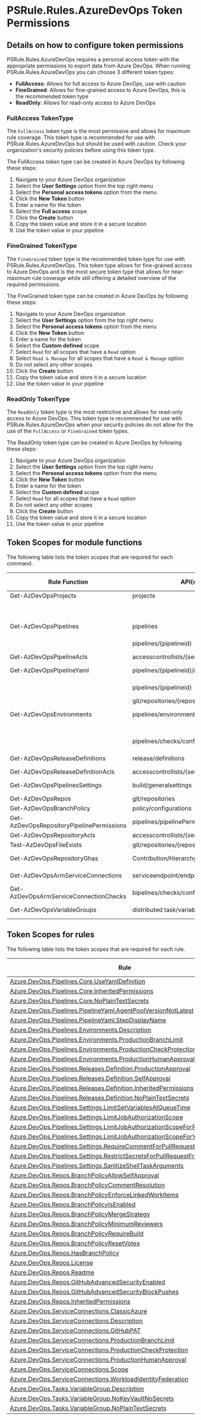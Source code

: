 # PSRule.Rules.AzureDevOps Token Permissions

## Details on how to configure token permissions

PSRule.Rules.AzureDevOps requires a personal access token with the appropriate
permissions to export data from Azure DevOps. When running PSRule.Rules.AzureDevOps
you can choose 3 different token types:

- **FullAccess**: Allows for full access to Azure DevOps, use with caution
- **FineGrained**: Allows for fine-grained access to Azure DevOps, this is the recommended token type
- **ReadOnly**: Allows for read-only access to Azure DevOps

### FullAccess TokenType

The `FullAccess` token type is the most permissive and allows for maximum rule
coverage. This token type is recommended for use with PSRule.Rules.AzureDevOps
but should be used with caution. Check your organization's security policies
before using this token type.

The FullAccess token type can be created in Azure DevOps by following these
steps:

1. Navigate to your Azure DevOps organization
2. Select the **User Settings** option from the top right menu
3. Select the **Personal access tokens** option from the menu
4. Click the **New Token** button
5. Enter a name for the token
6. Select the **Full access** scope
7. Click the **Create** button
8. Copy the token value and store it in a secure location
9. Use the token value in your pipeline

### FineGrained TokenType

The `FineGrained` token type is the recommended token type for use with
PSRule.Rules.AzureDevOps. This token type allows for fine-grained access to
Azure DevOps and is the most secure token type that allows for near-maximum
rule coverage while still offering a detailed overview of the required permissions.

The FineGrained token type can be created in Azure DevOps by following these
steps:

1. Navigate to your Azure DevOps organization
2. Select the **User Settings** option from the top right menu
3. Select the **Personal access tokens** option from the menu
4. Click the **New Token** button
5. Enter a name for the token
6. Select the **Custom defined** scope
7. Select `Read` for all scopes that have a `Read` option
8. Select `Read & Manage` for all scopes that have a `Read & Manage` option
9. Do not select any other scopes
10. Click the **Create** button
11. Copy the token value and store it in a secure location
12. Use the token value in your pipeline

### ReadOnly TokenType

The `ReadOnly` token type is the most restrictive and allows for read-only access
to Azure DevOps. This token type is recommended for use with PSRule.Rules.AzureDevOps
when your security policies do not allow for the use of the `FullAccess` or `FineGrained`
token types.

The ReadOnly token type can be created in Azure DevOps by following these
steps:

1. Navigate to your Azure DevOps organization
2. Select the **User Settings** option from the top right menu
3. Select the **Personal access tokens** option from the menu
4. Click the **New Token** button
5. Enter a name for the token
6. Select the **Custom defined** scope
7. Select `Read` for all scopes that have a `Read` option
8. Do not select any other scopes
9. Click the **Create** button
10. Copy the token value and store it in a secure location
11. Use the token value in your pipeline

## Token Scopes for module functions

The following table lists the token scopes that are required for each command.

| Rule Function                             | API(s)                                   | Version       | Method | Scope(s)                | PAT Category        | PAT Name        |
|-------------------------------------------|------------------------------------------|---------------|--------|-------------------------|---------------------|-----------------|
| Get-AzDevOpsProjects                      | projects                                 | 6.0           | GET    | vso.profile             | User Profile        | Read            |
|                                           |                                          |               |        | vso.project             | Project and Team    | Read            |
| Get-AzDevOpsPipelines                     | pipelines                                | 6.0-preview.1 | GET    | vso.build               | Build               | Read            |
|                                           | pipelines/{pipelineid}                   | 6.0-preview.1 | GET    | vso.build               | Build               | Read            |
| Get-AzDevOpsPipelineAcls                  | accesscontrollists/{securityid}          | 6.0           | GET    | vso.security_manage     | Security            | Manage          |
| Get-AzDevOpsPipelineYaml                  | pipelines/{pipelineid}/runs              | 5.1-preview   | POST   | vso.build               | Build               | Read            |
|                                           | pipelines/{pipelineid}                   | 7.1-preview.1 | GET    | vso.build               | Build               | Read            |
|                                           | git/repositories/{repositoryid}/items    | 6.0           | GET    | vso.code                | Code                | Read            |
| Get-AzDevOpsEnvironments                  | pipelines/environments                   | 6.0-preview.1 | GET    | vso.environment_manage  | Agent Pools         | Read and Manage |
|                                           |                                          |               |        | vso.build               | Build               | Read            |
|                                           | pipelines/checks/configurations          | 7.2-preview.1 | GET    | vso.build               | Build               | Read            |
| Get-AzDevOpsReleaseDefinitions            | release/definitions                      | 7.2-preview.4 | GET    | vso.release             | Release             | Read            |
| Get-AzDevOpsReleaseDefinitionAcls         | accesscontrollists/{securityid}          | 6.0           | GET    | vso.security_manage     | Security            | Manage          |
| Get-AzDevOpsPipelinesSettings             | build/generalsettings                   | 7.1-preview.1 | GET    | vso.project          | Build                  | Read            |
| Get-AzDevOpsRepos                         | git/repositories                         | 6.0           | GET    | vso.code                | Code                | Read            |
| Get-AzDevOpsBranchPolicy                  | policy/configurations                    | 6.0           | GET    | vso.code                | Code                | Read            |
| Get-AzDevOpsRepositoryPipelinePermissions | pipelines/pipelinePermissions/repository |               | GET    | vso.build               | Build               | Read            |
| Get-AzDevOpsRepositoryAcls                | accesscontrollists/{securityid}          | 6.0           | GET    | vso.security_manage     | Security            | Manage          |
| Test-AzDevOpsFileExists                   | git/repositories/{repositoryid}/items    | 6.0           | GET    | vso.code                | Code                | Read            |
| Get-AzDevOpsRepositoryGhas                | Contribution/HierarchyQuery              | 5.0-preview.1 | POST   | tbc                     | tbc                 | FullACcess           |
| Get-AzDevOpsArmServiceConnections         | serviceendpoint/endpoints                | 6.0-preview.4 | GET    | vso.serviceendpoint     | Service Connections | Read            |
| Get-AzDevOpsArmServiceConnectionChecks    | bipelines/checks/configurations          | 7.2-preview.1 | GET    | vso.build               | Build               | Read            |
| Get-AzDevOpsVariableGroups                | distributed task/variablegroups          | 7.2-preview.2 | GET    | vso.variablegroups_read | Variable Groups     | Read            |

## Token Scopes for rules

The following table lists the token scopes that are required for each rule.

| Rule | Minimum TokenType |
|------|-------------------|
|[Azure.DevOps.Pipelines.Core.UseYamlDefinition](src/PSRule.Rules.AzureDevOps/en/Azure.DevOps.Pipelines.Core.UseYamlDefinition.md)|ReadOnly|
|[Azure.DevOps.Pipelines.Core.InheritedPermissions](src/PSRule.Rules.AzureDevOps/en/Azure.DevOps.Pipelines.Core.InheritedPermissions.md)|FineGrained|
|[Azure.DevOps.Pipelines.Core.NoPlainTextSecrets](src/PSRule.Rules.AzureDevOps/en/Azure.DevOps.Pipelines.Core.NoPlainTextSecrets.md)|ReadOnly|
|[Azure.DevOps.Pipelines.PipelineYaml.AgentPoolVersionNotLatest](src/PSRule.Rules.AzureDevOps/en/Azure.DevOps.Pipelines.PipelineYaml.AgentPoolVersionNotLatest.md)|ReadOnly|
|[Azure.DevOps.Pipelines.PipelineYaml.StepDisplayName](src/PSRule.Rules.AzureDevOps/en/Azure.DevOps.Pipelines.PipelineYaml.StepDisplayName.md)|ReadOnly|
|[Azure.DevOps.Pipelines.Environments.Description](src/PSRule.Rules.AzureDevOps/en/Azure.DevOps.Pipelines.Environments.Description.md)|FineGrained|
|[Azure.DevOps.Pipelines.Environments.ProductionBranchLimit](src/PSRule.Rules.AzureDevOps/en/Azure.DevOps.Pipelines.Environments.ProductionBranchLimit.md)|FineGrained|
|[Azure.DevOps.Pipelines.Environments.ProductionCheckProtection](src/PSRule.Rules.AzureDevOps/en/Azure.DevOps.Pipelines.Environments.ProductionCheckProtection.md)|FineGrained|
|[Azure.DevOps.Pipelines.Environments.ProductionHumanApproval](src/PSRule.Rules.AzureDevOps/en/Azure.DevOps.Pipelines.Environments.ProductionHumanApproval.md)|FineGrained|
|[Azure.DevOps.Pipelines.Releases.Definition.ProductionApproval](src/PSRule.Rules.AzureDevOps/en/Azure.DevOps.Pipelines.Releases.Definition.ProductionApproval.md)|ReadOnly|
|[Azure.DevOps.Pipelines.Releases.Definition.SelfApproval](src/PSRule.Rules.AzureDevOps/en/Azure.DevOps.Pipelines.Releases.Definition.SelfApproval.md)|ReadOnly|
|[Azure.DevOps.Pipelines.Releases.Definition.InheritedPermissions](src/PSRule.Rules.AzureDevOps/en/Azure.DevOps.Pipelines.Releases.Definition.InheritedPermissions.md)|FineGrained|
|[Azure.DevOps.Pipelines.Releases.Definition.NoPlainTextSecrets](src/PSRule.Rules.AzureDevOps/en/Azure.DevOps.Pipelines.Releases.Definition.NoPlainTextSecrets.md)|ReadOnly|
|[Azure.DevOps.Pipelines.Settings.LimitSetVariablesAtQueueTime](src/PSRule.Rules.AzureDevOps/en/Azure.DevOps.Pipelines.Settings.LimitSetVariablesAtQueueTime.md)|ReadOnly|
|[Azure.DevOps.Pipelines.Settings.LimitJobAuthorizationScope](src/PSRule.Rules.AzureDevOps/en/Azure.DevOps.Pipelines.Settings.LimitJobAuthorizationScope.md)|ReadOnly|
|[Azure.DevOps.Pipelines.Settings.LimitJobAuthorizationScopeForReleasePipelines](src/PSRule.Rules.AzureDevOps/en/Azure.DevOps.Pipelines.Settings.LimitJobAuthorizationScopeForReleasePipelines.md)|ReadOnly|
|[Azure.DevOps.Pipelines.Settings.LimitJobAuthorizationScopeForYamlPipelines](src/PSRule.Rules.AzureDevOps/en/Azure.DevOps.Pipelines.Settings.LimitJobAuthorizationScopeForYamlPipelines.md)|ReadOnly|
|[Azure.DevOps.Pipelines.Settings.RequireCommentForPullRequestFromFork](src/PSRule.Rules.AzureDevOps/en/Azure.DevOps.Pipelines.Settings.RequireCommentForPullRequestFromFork.md)|ReadOnly|
|[Azure.DevOps.Pipelines.Settings.RestrictSecretsForPullRequestFromFork](src/PSRule.Rules.AzureDevOps/en/Azure.DevOps.Pipelines.Settings.RestrictSecretsForPullRequestFromFork.md)|ReadOnly|
|[Azure.DevOps.Pipelines.Settings.SanitizeShellTaskArguments](src/PSRule.Rules.AzureDevOps/en/Azure.DevOps.Pipelines.Settings.SanitizeShellTaskArguments.md)|ReadOnly|
|[Azure.DevOps.Repos.BranchPolicyAllowSelfApproval](src/PSRule.Rules.AzureDevOps/en/Azure.DevOps.Repos.BranchPolicyAllowSelfApproval.md)|ReadOnly|
|[Azure.DevOps.Repos.BranchPolicyCommentResolution](src/PSRule.Rules.AzureDevOps/en/Azure.DevOps.Repos.BranchPolicyCommentResolution.md)|ReadOnly|
|[Azure.DevOps.Repos.BranchPolicyEnforceLinkedWorkItems](src/PSRule.Rules.AzureDevOps/en/Azure.DevOps.Repos.BranchPolicyEnforceLinkedWorkItems.md)|ReadOnly|
|[Azure.DevOps.Repos.BranchPolicyIsEnabled](src/PSRule.Rules.AzureDevOps/en/Azure.DevOps.Repos.BranchPolicyIsEnabled.md)|ReadOnly|
|[Azure.DevOps.Repos.BranchPolicyMergeStrategy](src/PSRule.Rules.AzureDevOps/en/Azure.DevOps.Repos.BranchPolicyMergeStrategy.md)|ReadOnly|
|[Azure.DevOps.Repos.BranchPolicyMinimumReviewers](src/PSRule.Rules.AzureDevOps/en/Azure.DevOps.Repos.BranchPolicyMinimumReviewers.md)|ReadOnly|
|[Azure.DevOps.Repos.BranchPolicyRequireBuild](src/PSRule.Rules.AzureDevOps/en/Azure.DevOps.Repos.BranchPolicyRequireBuild.md)|ReadOnly|
|[Azure.DevOps.Repos.BranchPolicyResetVotes](src/PSRule.Rules.AzureDevOps/en/Azure.DevOps.Repos.BranchPolicyResetVotes.md)|ReadOnly|
|[Azure.DevOps.Repos.HasBranchPolicy](src/PSRule.Rules.AzureDevOps/en/Azure.DevOps.Repos.HasBranchPolicy.md)|ReadOnly|
|[Azure.DevOps.Repos.License](src/PSRule.Rules.AzureDevOps/en/Azure.DevOps.Repos.License.md)|ReadOnly|
|[Azure.DevOps.Repos.Readme](src/PSRule.Rules.AzureDevOps/en/Azure.DevOps.Repos.Readme.md)|ReadOnly|
|[Azure.DevOps.Repos.GitHubAdvancedSecurityEnabled](src/PSRule.Rules.AzureDevOps/en/Azure.DevOps.Repos.GitHubAdvancedSecurityEnabled.md)|FullAccess|
|[Azure.DevOps.Repos.GitHubAdvancedSecurityBlockPushes](src/PSRule.Rules.AzureDevOps/en/Azure.DevOps.Repos.GitHubAdvancedSecurityBlockPushes.md)|FullAccess|
|[Azure.DevOps.Repos.InheritedPermissions](src/PSRule.Rules.AzureDevOps/en/Azure.DevOps.Repos.InheritedPermissions.md)|FineGrained|
|[Azure.DevOps.ServiceConnections.ClassicAzure](src/PSRule.Rules.AzureDevOps/en/Azure.DevOps.ServiceConnections.ClassicAzure.md)|ReadOnly|
|[Azure.DevOps.ServiceConnections.Description](src/PSRule.Rules.AzureDevOps/en/Azure.DevOps.ServiceConnections.Description.md)|ReadOnly|
|[Azure.DevOps.ServiceConnections.GitHubPAT](src/PSRule.Rules.AzureDevOps/en/Azure.DevOps.ServiceConnections.GitHubPAT.md)|ReadOnly|
|[Azure.DevOps.ServiceConnections.ProductionBranchLimit](src/PSRule.Rules.AzureDevOps/en/Azure.DevOps.ServiceConnections.ProductionBranchLimit.md)|ReadOnly|
|[Azure.DevOps.ServiceConnections.ProductionCheckProtection](src/PSRule.Rules.AzureDevOps/en/Azure.DevOps.ServiceConnections.ProductionCheckProtection.md)|ReadOnly|
|[Azure.DevOps.ServiceConnections.ProductionHumanApproval](src/PSRule.Rules.AzureDevOps/en/Azure.DevOps.ServiceConnections.ProductionHumanApproval.md)|ReadOnly|
|[Azure.DevOps.ServiceConnections.Scope](src/PSRule.Rules.AzureDevOps/en/Azure.DevOps.ServiceConnections.Scope.md)|ReadOnly|
|[Azure.DevOps.ServiceConnections.WorkloadIdentityFederation](src/PSRule.Rules.AzureDevOps/en/Azure.DevOps.ServiceConnections.WorkloadIdentityFederation.md)|ReadOnly|
|[Azure.DevOps.Tasks.VariableGroup.Description](src/PSRule.Rules.AzureDevOps/en/Azure.DevOps.Tasks.VariableGroup.Description.md)|ReadOnly|
|[Azure.DevOps.Tasks.VariableGroup.NoKeyVaultNoSecrets](src/PSRule.Rules.AzureDevOps/en/Azure.DevOps.Tasks.VariableGroup.NoKeyVaultNoSecrets.md)|ReadOnly|
|[Azure.DevOps.Tasks.VariableGroup.NoPlainTextSecrets](src/PSRule.Rules.AzureDevOps/en/Azure.DevOps.Tasks.VariableGroup.NoPlainTextSecrets.md)|ReadOnly|
